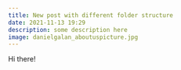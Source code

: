 ```yaml
---
title: New post with different folder structure
date: 2021-11-13 19:29
description: some description here
image: danielgalan_aboutuspicture.jpg
---
```

Hi there!